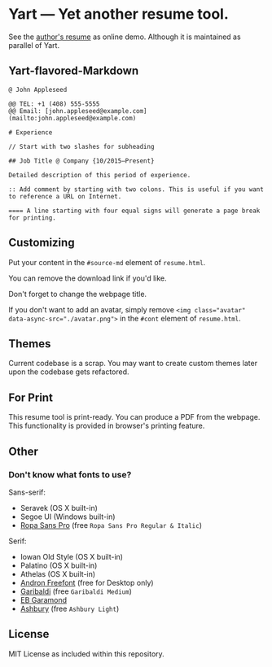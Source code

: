 # Yart — Yet another resume tool.

See the [author's resume](https://www.joyneop.com/resume/) as online demo. Although it is maintained as parallel of Yart.

## Yart-flavored-Markdown

```
@ John Appleseed

@@ TEL: +1 (408) 555-5555
@@ Email: [john.appleseed@example.com](mailto:john.appleseed@example.com)

# Experience

// Start with two slashes for subheading

## Job Title @ Company {10/2015—Present}

Detailed description of this period of experience.

:: Add comment by starting with two colons. This is useful if you want to reference a URL on Internet.

==== A line starting with four equal signs will generate a page break for printing.
```

## Customizing

Put your content in the `#source-md` element of `resume.html`.

You can remove the download link if you'd like.

Don't forget to change the webpage title.

If you don't want to add an avatar, simply remove `<img class="avatar" data-async-src="./avatar.png">` in the `#cont` element of `resume.html`.

## Themes

Current codebase is a scrap. You may want to create custom themes later upon the codebase gets refactored.

## For Print

This resume tool is print-ready. You can produce a PDF from the webpage. This functionality is provided in browser's printing feature.

## Other

### Don't know what fonts to use?

Sans-serif:

- Seravek (OS X built-in)
- Segoe UI (Windows built-in)
- [Ropa Sans Pro](http://www.myfonts.com/fonts/lettersoup/ropa-sans-pro/?refby=joyneop) (free `Ropa Sans Pro Regular & Italic`)

Serif:

- Iowan Old Style (OS X built-in)
- Palatino (OS X built-in)
- Athelas (OS X built-in)
- [Andron Freefont](http://www.myfonts.com/fonts/andreas-stotzner/andron-freefont/?refby=joyneop) (free for Desktop only)
- [Garibaldi](http://www.myfonts.com/fonts/harbor-type/garibaldi/?refby=joyneop) (free `Garibaldi Medium`)
- [EB Garamond](https://www.google.com/fonts#QuickUsePlace:quickUse/Family:EB+Garamond)
- [Ashbury](http://www.myfonts.com/fonts/hoftype/ashbury/?refby=joyneop) (free `Ashbury Light`)

## License

MIT License as included within this repository.
